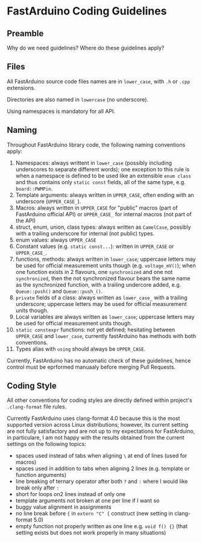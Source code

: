 FastArduino Coding Guidelines
=============================

Preamble
--------
Why do we need guidelines?
Where do these guidelines apply?

Files
-----
All FastArduino source code files names are in `lower_case`, with `.h` or `.cpp` extensions.

Directories are also named in `lowercase` (no underscore).

Using namespaces is mandatory for all API.

Naming
------
Throughout FastArduino library code, the following naming conventions apply:

1. Namespaces: always writtent in `lower_case` (possibly including underscores to separate different words); one exception to this rule is when a namespace is defined to be used like an extensible `enum class` and thus contains only `static const` fields, all of the same type, e.g. `board::PWMPin`.
2. Template arguments: always written in `UPPER_CASE`, often ending with an underscore (`UPPER_CASE_`).
3. Macros: always written in `UPPER_CASE` for "public" macros (part of FastArduino official API) or `UPPER_CASE_` for internal macros (not part of the API)
4. struct, enum, union, class types: always written as `CamelCase`, possibly with a trailing underscore for internal (not public) types.
5. enum values: always `UPPER_CASE`
6. Constant values (e.g. `static const...`): written in `UPPER_CASE` or `UPPER_CASE_`.
7. functions, methods: always written in `lower_case`; uppercase letters may be used for official measurement units though (e.g. `voltage_mV()`); when one function exists in 2 flavours, one `synchronized` and one not `synchronized`, then the not synchronized flavour bears the same name as the synchronized function, with a trailing undercore added, e.g. `Queue::push()` and `Queue::push_()`.
8. `private` fields of a class: always written as `lower_case_` with a trailing underscore; uppercase letters may be used for official measurement units though.
9. Local variables are always written as `lower_case`; uppercase letters may be used for official measurement units though.
10. `static constexpr` functions: not yet defined; hesitating between `UPPER_CASE` and `lower_case`, currently fastArduino has methods with both conventions.
11. Types alias with `using` should always be `UPPER_CASE`.

Currently, FastArduino has no automatic check of these guidelines, hence control must be eprformed manuaaly before merging Pull Requests.

Coding Style
------------
All other conventions for coding styles are directly defined within project's `.clang-format` file rules.

Currently FastArduino uses clang-format 4.0 because this is the most supported version across Linux distributions; however, its current setting are not fully satisfactory and are not up to my expectations for FastArduino, in particulare, I am not happy with the results obtained from the current settings on the following topics:
- spaces used instead of tabs when aligning `\` at end of lines (used for macros)
- spaces used in addition to tabs when aligning 2 lines (e.g. template or function arguments)
- line breaking of ternary operator after both `?` and `:` where I would like break only after `:`
- short for loops on2 lines instead of only one
- template arguments not broken at one per line if I want so
- buggy value alignment in assignments
- no line break before `{` in `extern "C" {` construct (new setting in clang-format 5.0)
- empty function not properly written as one line e.g. `void f() {}` (that setting exists but does not work properly in many situations)

